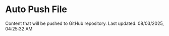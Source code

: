 # Auto Push File

Content that will be pushed to GitHub repository.
Last updated: 08/03/2025, 04:25:32 AM